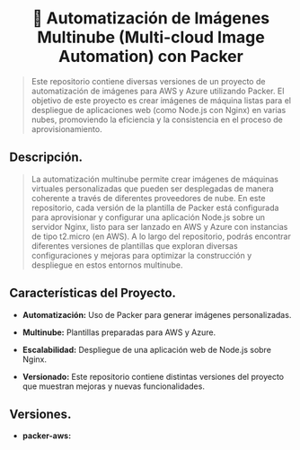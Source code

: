 <!--# Automatización de Imágenes Multinube con Packer-->
<h1 align="center"> 🧩 Automatización de Imágenes Multinube (Multi-cloud Image Automation) con Packer </h1>

<!--![Automatización WordPress con Vagrant y Puppet](./img.png)-->

>Este repositorio contiene diversas versiones de un proyecto de automatización de imágenes para AWS y Azure utilizando Packer. El objetivo de este proyecto es crear imágenes de máquina listas para el despliegue de aplicaciones web (como Node.js con Nginx) en varias nubes, promoviendo la eficiencia y la consistencia en el proceso de aprovisionamiento.

## Descripción.
>La automatización multinube permite crear imágenes de máquinas virtuales personalizadas que pueden ser desplegadas de manera coherente a través de diferentes proveedores de nube. En este repositorio, cada versión de la plantilla de Packer está configurada para aprovisionar y configurar una aplicación Node.js sobre un servidor Nginx, listo para ser lanzado en AWS y Azure con instancias de tipo t2.micro (en AWS). A lo largo del repositorio, podrás encontrar diferentes versiones de plantillas que exploran diversas configuraciones y mejoras para optimizar la construcción y despliegue en estos entornos multinube.

## Características del Proyecto.
- **Automatización:** Uso de Packer para generar imágenes personalizadas.

- **Multinube:** Plantillas preparadas para AWS y Azure.

- **Escalabilidad:** Despliegue de una aplicación web de Node.js sobre Nginx.

- **Versionado:** Este repositorio contiene distintas versiones del proyecto que muestran mejoras y nuevas funcionalidades.

## Versiones.
- **packer-aws:** 